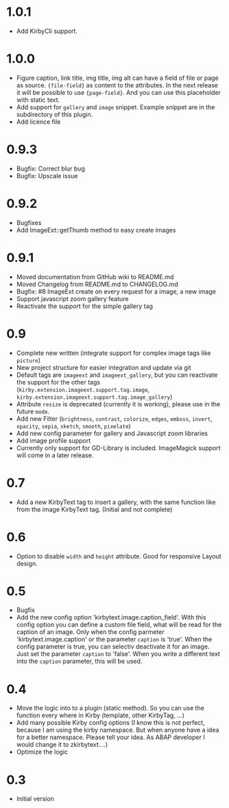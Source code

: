 # 1.0.1

* Add KirbyCli support.

# 1.0.0

* Figure caption, link title, img title, img alt can have a field of file or page as source. `{file-field}` as content to the attributes. In the next release it will be possible to use `{page-field}`. And you can use this placeholder with static text.
* Add support for `gallery` and `image` snippet. Example snippet are in the subdirectory of this plugin.
* Add licence file

# 0.9.3

* Bugfix: Correct blur bug
* Bugfix: Upscale issue

# 0.9.2

* Bugfixes
* Add ImageExt::getThumb method to easy create images

# 0.9.1

* Moved documentation from GitHub wiki to README.md
* Moved Changelog from README.md to CHANGELOG.md
* Bugfix: #8 ImageExt create on every request for a image, a new image
* Support javascript zoom gallery feature
* Reactivate the support for the simple gallery tag

# 0.9

* Complete new written (integrate support for complex image tags like `picture`)
* New project structure for easier integration and update via git
* Default tags are `imageext` and `imageext_gallery`, but you can reactivate the support for the other tags (`kirby.extension.imageext.support.tag.image`, `kirby.extension.imageext.support.tag.image_gallery`)
* Attribute `resize` is deprecated (currently it is working), please use in the future `mode`.
* Add new Filter (`brightness`, `contrast`, `colorize`, `edges`, `emboss`, `invert`, `opacity`, `sepia`, `sketch`, `smooth`, `pixelate`)
* Add new config parameter for gallery and Javascript zoom libraries
* Add image profile support
* Currently only support for GD-Library is included. ImageMagick support will come in a later release.

# 0.7

* Add a new KirbyText tag to insert a gallery, with the same function like from the image KirbyText tag. (Initial and not complete)

# 0.6

* Option to disable `width` and `height` attribute. Good for responsive Layout design.

# 0.5

* Bugfix
* Add the new config option 'kirbytext.image.caption_field'. With this config option you can define a custom file field, what will be read for the caption of an image. Only when the config parmeter 'kirbytext.image.caption' or the parameter `caption` is 'true'. When the config parameter is true, you can selectiv deactivate it for an image. Just set the parameter `caption` to 'false'. When you write a different text into the `caption` parameter, this will be used. 

# 0.4

* Move the logic into to a plugin (static method). So you can use the function every where in Kirby (template, other KirbyTag, ...)
* Add many possible Kirby config options (I know this is not perfect, because I am using the kirby namespace. But when anyone have a idea for a better namespace. Please tell your idea. As ABAP developer I would change it to zkirbytext....)
* Optimize the logic

# 0.3

* Initial version